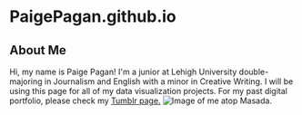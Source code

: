 # PaigePagan.github.io
## About Me
Hi, my name is Paige Pagan! I'm a junior at Lehigh University double-majoring in Journalism and English with a minor in Creative Writing. I will be using this page for all of my data visualization projects. 
For my past digital portfolio, please check my [Tumblr page.](https://www.tumblr.com/blog/plp219)
![Image of me atop Masada.](https://plus.google.com/photos/106551224865786121056/album/6514053185835705873/6514053188124963618?authkey=CPvR0I6hoviLMA&sqid=105819069422884510258&ssid=bef8936a-db98-43f1-825e-ad91f12a1ecf)
